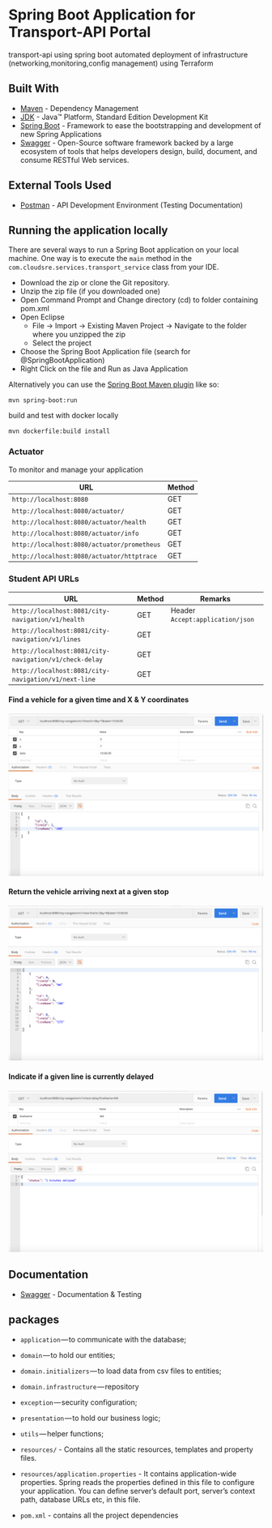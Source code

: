 # Spring Boot Application for Transport-API Portal
transport-api using spring boot
automated deployment of infrastructure (networking,monitoring,config management) using Terraform   

## Built With

* 	[Maven](https://maven.apache.org/) - Dependency Management
* 	[JDK](http://www.oracle.com/technetwork/java/javase/downloads/jdk8-downloads-2133151.html) - Java™ Platform, Standard Edition Development Kit
* 	[Spring Boot](https://spring.io/projects/spring-boot) - Framework to ease the bootstrapping and development of new Spring Applications
* 	[Swagger](https://swagger.io/) - Open-Source software framework backed by a large ecosystem of tools that helps developers design, build, document, and consume RESTful Web services.

## External Tools Used

* [Postman](https://www.getpostman.com/) - API Development Environment (Testing Documentation)

## Running the application locally

There are several ways to run a Spring Boot application on your local machine. One way is to execute the `main` method in the `com.cloudsre.services.transport_service` class from your IDE.

- Download the zip or clone the Git repository.
- Unzip the zip file (if you downloaded one)
- Open Command Prompt and Change directory (cd) to folder containing pom.xml
- Open Eclipse
   - File -> Import -> Existing Maven Project -> Navigate to the folder where you unzipped the zip
   - Select the project
- Choose the Spring Boot Application file (search for @SpringBootApplication)
- Right Click on the file and Run as Java Application

Alternatively you can use the [Spring Boot Maven plugin](https://docs.spring.io/spring-boot/docs/current/reference/html/build-tool-plugins-maven-plugin.html) like so:

```shell
mvn spring-boot:run
```
build and test with docker locally
```shell
mvn dockerfile:build install
```

### Actuator

To monitor and manage your application

|  URL |  Method |
|----------|--------------|
|`http://localhost:8080`  						         | GET |
|`http://localhost:8080/actuator/`             | GET |
|`http://localhost:8080/actuator/health`       | GET |
|`http://localhost:8080/actuator/info`      	 | GET |
|`http://localhost:8080/actuator/prometheus`   | GET |
|`http://localhost:8080/actuator/httptrace`    | GET |


### Student API URLs

|  URL |  Method | Remarks |
|----------|--------------|--------------|
|`http://localhost:8081/city-navigation/v1/health`                           | GET | Header `Accept:application/json`
|`http://localhost:8081/city-navigation/v1/lines`                            | GET | |
|`http://localhost:8081/city-navigation/v1/check-delay`                      | GET | |
|`http://localhost:8081/city-navigation/v1/next-line`                        | GET | |

#### Find a vehicle for a given time and X & Y coordinates

![Alt text](https://github.com/prasanna12510/transport-api/blob/master/doc/img/getLines.png?raw=true "getLines")

#### Return the vehicle arriving next at a given stop
![Alt text](https://github.com/prasanna12510/transport-api/blob/master/doc/img/getNextArrival.png?raw=true "getNextArrival")


#### Indicate if a given line is currently delayed
![Alt text](https://github.com/prasanna12510/transport-api/blob/master/doc/img/getDelay.png?raw=true "getDelay")



## Documentation
* [Swagger](http://localhost:8081/swagger-ui.html) - Documentation & Testing

## packages

- `application` — to communicate with the database;
- `domain` — to hold our entities;
- `domain.initializers` — to load data from csv files to entities;
- `domain.infrastructure` — repository
- `exception` — security configuration;
- `presentation` — to hold our business logic;
- `utils` — helper functions;

- `resources/` - Contains all the static resources, templates and property files.
- `resources/application.properties` - It contains application-wide properties. Spring reads the properties defined in this file to configure your application. You can define server’s default port, server’s context path, database URLs etc, in this file.


- `pom.xml` - contains all the project dependencies
